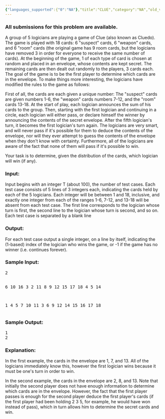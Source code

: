 ```yaml
---
{"languages_supported":{"0":"NA"},"title":"CLUE","category":"NA","old_version":true,"problem_code":"CLUE","tags":{"0":"NA"},"layout":"problem"}
---
```


<h3> All submissions for this problem are available. </h3><p>A group of 5 logicians are playing a game of Clue (also known as Cluedo).  The game is played with 18 cards: 6 "suspect" cards, 6 "weapon" cards, and 6 "room" cards (the original game has 9 room cards, but the logicians have removed 3 in order for everyone to receive the same number of cards).  At the beginning of the game, 1 of each type of card is chosen at random and placed in an envelope, whose contents are kept secret.  The remaining cards are then dealt out randomly to the players, 3 cards each.  The goal of the game is to be the first player to determine which cards are in the envelope.  To make things more interesting, the logicians have modified the rules to the game as follows:</p>
<p>First of all, the cards are each given a unique number: The "suspect" cards are given numbers 1-6, the  "weapon" cards numbers 7-12, and the "room" cards 13-18.  At the start of play, each logician announces the sum of his cards to the group.  Then, starting with the first logician and continuing in a circle, each logician will either pass, or declare himself the winner by announcing the contents of the secret envelope.  After the fifth logician's turn, it becomes the first logician's turn again.  The logicians are very smart, and will never pass if it's possible for them to deduce the contents of the envelope, nor will they ever attempt to guess the contents of the envelope when they don't know with certainty. Furthermore, all of the logicians are aware of the fact that none of them will pass if it's possible to win.</p>
<p>Your task is to determine, given the distribution of the cards, which logician will win (if any).</p>
<h3>Input:</h3>
<p>Input begins with an integer T (about 100), the number of test cases. Each test case consists of 5 lines of 3 integers each, indicating the cards held by each of the 5 logicians.  Each integer will be between 1 and 18, inclusive, and exactly one integer from each of the ranges 1-6, 7-12, and 13-18 will be absent from each test case.  The first line corresponds to the logician whose turn is first, the second line to the logician whose turn is second, and so on.  Each test case is separated by a blank line</p>
<h3>Output:</h3>
<p>For each test case output a single integer, on a line by itself, indicating the (1-based) index of the logician who wins the game, or -1 if the game has no winner (i.e. continues forever).</p>
<h3>Sample Input:</h3>
<pre>2

6 10 16
3 2 11
8 9 12
15 17 18
4 5 14

1 4 5
7 10 11
3 6 9
12 14 15
16 17 18</pre>
<h3>Sample Output:</h3>
<pre>1
2</pre>
<h3>Explanation:</h3>
<p>In the first example, the cards in the envelope are 1, 7, and 13.  All of the logicians immediately know this, however the first logician wins because it must be one's turn in order to win.</p>
<p>In the second example, the cards in the envelope are 2, 8, and 13.  Note that initially the second player does not have enough information to determine which cards are in the envelope.  However, the fact that the first player passes is enough for the second player deduce the first player's cards (if the first player had been holding 2 3 5, for example, he would have won instead of pass), which in turn allows him to  determine the secret cards and win.</p>
<p></p>    